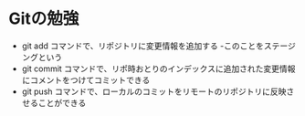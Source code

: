 # Gitの勉強
- git add コマンドで、リポジトリに変更情報を追加する
 -このことをステージングという
- git commit コマンドで、リポ時おとりのインデックスに追加された変更情報にコメントをつけてコミットできる
- git push コマンドで、ローカルのコミットをリモートのリポジトリに反映させることができる
